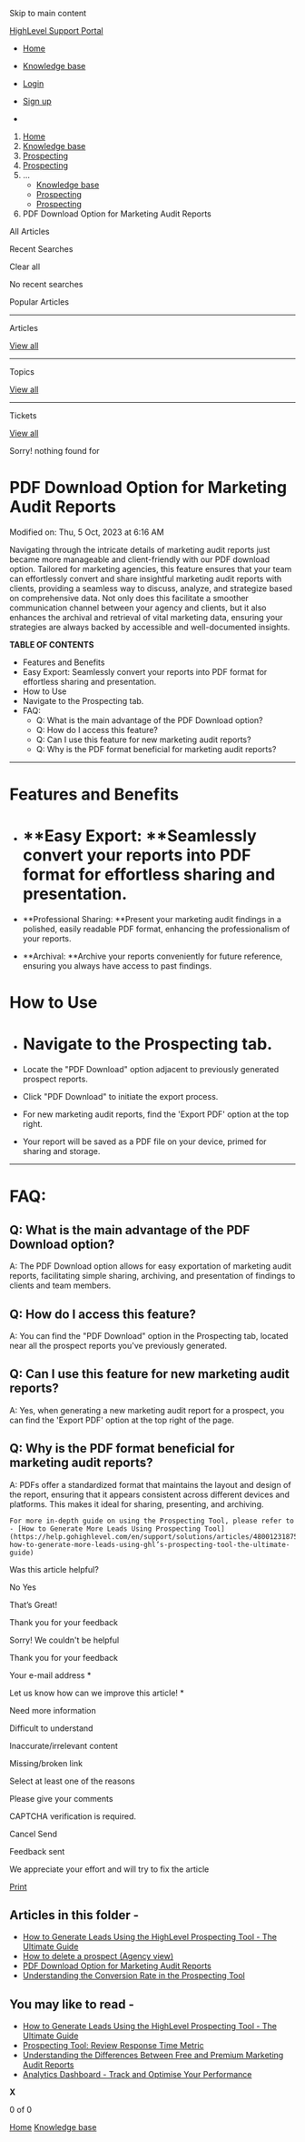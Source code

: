 Skip to main content

[ HighLevel Support Portal ](https://help.gohighlevel.com)

  * [ Home ](/support/home)
  * [ Knowledge base ](/support/solutions)

  * [Login](/support/login)
  * [Sign up](/support/signup)
  * 

  1. [Home](/support/home)
  2. [Knowledge base](/support/solutions)
  3. [Prospecting](/support/solutions/48000456113)
  4. [Prospecting](/support/solutions/folders/48000690261)
  5. ... 
     * [Knowledge base](/support/solutions)
     * [Prospecting](/support/solutions/48000456113)
     * [Prospecting](/support/solutions/folders/48000690261)
  6. PDF Download Option for Marketing Audit Reports

All  Articles 

Recent Searches

Clear all

No recent searches

Popular Articles

* * *

Articles

[View all](/support/search/solutions)

* * *

Topics

[View all](/support/search/topics)

* * *

Tickets

[View all](/support/search/tickets)

Sorry! nothing found for   

# PDF Download Option for Marketing Audit Reports

Modified on: Thu, 5 Oct, 2023 at 6:16 AM

Navigating through the intricate details of marketing audit reports just became more manageable and client-friendly with our PDF download option. Tailored for marketing agencies, this feature ensures that your team can effortlessly convert and share insightful marketing audit reports with clients, providing a seamless way to discuss, analyze, and strategize based on comprehensive data. Not only does this facilitate a smoother communication channel between your agency and clients, but it also enhances the archival and retrieval of vital marketing data, ensuring your strategies are always backed by accessible and well-documented insights.

**TABLE OF CONTENTS**

  * Features and Benefits
  * Easy Export: Seamlessly convert your reports into PDF format for effortless sharing and presentation.
  * How to Use
  * Navigate to the Prospecting tab.
  * FAQ:
    * Q: What is the main advantage of the PDF Download option?
    * Q: How do I access this feature?
    * Q: Can I use this feature for new marketing audit reports?
    * Q: Why is the PDF format beneficial for marketing audit reports?

* * *

# **Features and Benefits**

  * # **Easy Export:  **Seamlessly convert your reports into PDF format for effortless sharing and presentation.

  * **Professional Sharing:  **Present your marketing audit findings in a polished, easily readable PDF format, enhancing the professionalism of your reports.
  * **Archival:  **Archive your reports conveniently for future reference, ensuring you always have access to past findings.

# **How to Use**

  * #  Navigate to the Prospecting tab.

  * Locate the "PDF Download" option adjacent to previously generated prospect reports.

  * Click "PDF Download" to initiate the export process.
  * For new marketing audit reports, find the 'Export PDF' option at the top right.

  * Your report will be saved as a PDF file on your device, primed for sharing and storage.

* * *

# **FAQ:**

## **Q: What is the main advantage of the PDF Download option?**

A: The PDF Download option allows for easy exportation of marketing audit reports, facilitating simple sharing, archiving, and presentation of findings to clients and team members.

## **Q: How do I access this feature?**

A: You can find the "PDF Download" option in the Prospecting tab, located near all the prospect reports you've previously generated.

## **Q: Can I use this feature for new marketing audit reports?**

A: Yes, when generating a new marketing audit report for a prospect, you can find the 'Export PDF' option at the top right of the page.

## **Q: Why is the PDF format beneficial for marketing audit reports?**

A: PDFs offer a standardized format that maintains the layout and design of the report, ensuring that it appears consistent across different devices and platforms. This makes it ideal for sharing, presenting, and archiving.

    For more in-depth guide on using the Prospecting Tool, please refer to
    - [How to Generate More Leads Using Prospecting Tool](https://help.gohighlevel.com/en/support/solutions/articles/48001231875-how-to-generate-more-leads-using-ghl’s-prospecting-tool-the-ultimate-guide)

Was this article helpful?

No  Yes 

That’s Great!

Thank you for your feedback

Sorry! We couldn't be helpful

Thank you for your feedback

Your e-mail address *

Let us know how can we improve this article! *

Need more information 

Difficult to understand 

Inaccurate/irrelevant content 

Missing/broken link 

Select at least one of the reasons 

Please give your comments 

CAPTCHA verification is required. 

Cancel  Send 

Feedback sent

We appreciate your effort and will try to fix the article

[Print](javascript:print\(\))

## Articles in this folder -

  * [How to Generate Leads Using the HighLevel Prospecting Tool - The Ultimate Guide](/support/solutions/articles/48001231875-how-to-generate-leads-using-the-highlevel-prospecting-tool-the-ultimate-guide)
  * [How to delete a prospect (Agency view)](/support/solutions/articles/155000000584-how-to-delete-a-prospect-agency-view-)
  * [PDF Download Option for Marketing Audit Reports](/support/solutions/articles/155000001065-pdf-download-option-for-marketing-audit-reports)
  * [Understanding the Conversion Rate in the Prospecting Tool](/support/solutions/articles/155000001355-understanding-the-conversion-rate-in-the-prospecting-tool)

## You may like to read -

  * [How to Generate Leads Using the HighLevel Prospecting Tool - The Ultimate Guide](/support/solutions/articles/48001231875-how-to-generate-leads-using-the-highlevel-prospecting-tool-the-ultimate-guide)
  * [Prospecting Tool: Review Response Time Metric](/support/solutions/articles/155000003208-prospecting-tool-review-response-time-metric)
  * [Understanding the Differences Between Free and Premium Marketing Audit Reports](/support/solutions/articles/155000002405-understanding-the-differences-between-free-and-premium-marketing-audit-reports)
  * [Analytics Dashboard - Track and Optimise Your Performance](/support/solutions/articles/155000004044-analytics-dashboard-track-and-optimise-your-performance)

**X**

0 of 0 []()

[Home](/support/home) [Knowledge base](/support/solutions)
